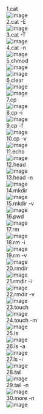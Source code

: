 1.cat   
![image](https://github.com/ShinGiYoun/SYP0613/assets/122343846/ba7f8133-63bd-446d-93f9-8b3924ee7137)   
2.cat -E   
![image](https://github.com/ShinGiYoun/SYP0613/assets/122343846/b63db295-a5a3-4e85-a827-0f23eca4ddba)   
3.cat -T   
![image](https://github.com/ShinGiYoun/SYP0613/assets/122343846/b62e9880-ffb7-4f6b-8f10-cacf8ae94a46)      
4.cat -n   
![image](https://github.com/ShinGiYoun/SYP0613/assets/122343846/7dea6caa-de8d-4448-92eb-5550c5c4a339)   
5.chmod   
![image](https://github.com/ShinGiYoun/SYP0613/assets/122343846/0d1fb851-63e4-433f-a40e-6328406af8df)   
![image](https://github.com/ShinGiYoun/SYP0613/assets/122343846/f3e54c23-f476-408c-83b5-197e34d917f1)   
6.clear   
![image](https://github.com/ShinGiYoun/SYP0613/assets/122343846/c3b88ef3-719c-457d-8fd7-b930e1bd6a16)   
![image](https://github.com/ShinGiYoun/SYP0613/assets/122343846/772cf6d0-ee39-4e2e-bae0-c455c317c06d)   
7.cp   
![image](https://github.com/ShinGiYoun/SYP0613/assets/122343846/94781655-98d4-4ef9-9a36-0b348dd9f1a0)   
8.cp -i   
![image](https://github.com/ShinGiYoun/SYP0613/assets/122343846/295891ee-7e52-4e80-b56f-57ba013de99f)   
9.cp -f   
![image](https://github.com/ShinGiYoun/SYP0613/assets/122343846/2cd99a7c-26eb-4870-bc04-053e1b94b628)   
10.cp -v   
![image](https://github.com/ShinGiYoun/SYP0613/assets/122343846/71a54a0f-9b3d-4205-8a1b-16cfb6c33e5b)   
11.echo   
![image](https://github.com/ShinGiYoun/SYP0613/assets/122343846/d5ed3018-a392-4c51-b476-952a90a553c2)   
12.head   
![image](https://github.com/ShinGiYoun/SYP0613/assets/122343846/55da0063-afb5-403d-a261-cfa2152245eb)   
13.head -n   
![image](https://github.com/ShinGiYoun/SYP0613/assets/122343846/f1948483-1e36-4add-9fba-1dc3bc4b9240)   
14.mkdir   
![image](https://github.com/ShinGiYoun/SYP0613/assets/122343846/f810da34-9aed-43b8-82d5-00b809563e19)   
15.mkdir -v   
![image](https://github.com/ShinGiYoun/SYP0613/assets/122343846/bb3f5109-67e7-4364-a725-0d0b5d0b8363)     
16.pwd   
![image](https://github.com/ShinGiYoun/SYP0613/assets/122343846/eac73a23-34d4-417c-9eb9-9a0c2f5479f5)   
17.rm   
![image](https://github.com/ShinGiYoun/SYP0613/assets/122343846/e08def7c-e8cd-4067-b1aa-2da0c7810a74)   
18.rm -i   
![image](https://github.com/ShinGiYoun/SYP0613/assets/122343846/d9e05aa7-9284-43e2-b67c-13d01f942100)   
19.rm -v   
![image](https://github.com/ShinGiYoun/SYP0613/assets/122343846/d8269433-ead8-4f9b-acbd-2d5bf77543c4)   
20.rmdir   
![image](https://github.com/ShinGiYoun/SYP0613/assets/122343846/298c7dc3-ac02-4eb1-8faa-fabe1b99c9cd)   
21.rmdir -i   
![image](https://github.com/ShinGiYoun/SYP0613/assets/122343846/b5ac68d2-1c09-4ada-a15a-ddb3caa3c3e2)   
22.rmdir -v   
![image](https://github.com/ShinGiYoun/SYP0613/assets/122343846/d7bb9493-f55e-4a20-b571-027bb7609964)   
23.touch   
![image](https://github.com/ShinGiYoun/SYP0613/assets/122343846/6a67635f-9e3d-4bda-a955-c15ccbf5ab02)   
24.touch -m   
![image](https://github.com/ShinGiYoun/SYP0613/assets/122343846/a768e52c-b2b6-4777-a580-2a123d363208)   
25.ls   
![image](https://github.com/ShinGiYoun/SYP0613/assets/122343846/e27cc322-3cdb-4105-b0b5-d8b64e820fcc)   
26.ls -a   
![image](https://github.com/ShinGiYoun/SYP0613/assets/122343846/8b33fa7c-f841-4e32-85ae-39f8f6fe8113)   
27.ls -i   
![image](https://github.com/ShinGiYoun/SYP0613/assets/122343846/d516620a-7c7c-4e22-8851-b3af477498bc)   
28.tail   
![image](https://github.com/ShinGiYoun/SYP0613/assets/122343846/9705daa6-e661-4346-a2b4-fd552b98c14b)   
29.tail -n   
![image](https://github.com/ShinGiYoun/SYP0613/assets/122343846/355127f8-bdbf-4d06-ac6b-1f958638e6a2)   
30.more -n   
![image](https://github.com/ShinGiYoun/SYP0613/assets/122343846/8dcaf734-5ddf-405f-9a57-aa7eb82ff242)   


















 









